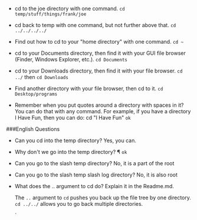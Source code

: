 - cd to the joe directory with one command.
    `cd temp/stuff/things/frank/joe`

- cd back to temp with one command, but not further above that.
    `cd ../../../../`

- Find out how to cd to your "home directory" with one command.
   `cd ~`

- cd to your Documents directory, then find it with your GUI file browser (Finder, Windows Explorer, etc.).
   `cd Documents`

- cd to your Downloads directory, then find it with your file browser.
   `cd ../` then `cd Downloads`

- Find another directory with your file browser, then cd to it.
    `cd Desktop/programs`

- Remember when you put quotes around a directory with spaces in it? You can do that with any command. For example, if you have a directory I Have Fun, then you can do: cd "I Have Fun"
   `ok`

###English Questions

- Can you cd into the temp directory?
    Yes, you can.

- Why don't we go into the temp directory?
¶    `ok`

- Can you go to the slash temp directory?
    No, it is a part of the root

- Can you go to the slash temp slash log directory?
    No, it is also root
- What does the .. argument to cd do?  Explain it in the Readme.md.

    The `..` argument to `cd` pushes you back up the file tree by one directory. `cd ../../` allows you to go back multiple directories.

    `

